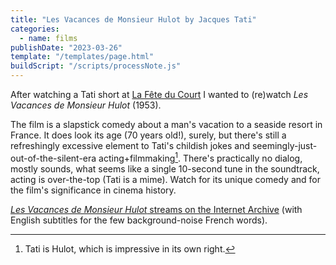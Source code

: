 ```yaml
---
title: "Les Vacances de Monsieur Hulot by Jacques Tati"
categories:
  - name: films
publishDate: "2023-03-26"
template: "/templates/page.html"
buildScript: "/scripts/processNote.js"
---
```


After watching a Tati short at [La Fête du Court](/notes/10-shorts-from-la-fete-du-court/) I wanted to (re)watch _Les Vacances de Monsieur Hulot_ (1953).

The film is a slapstick comedy about a man's vacation to a seaside resort in France. It does look its age (70 years old!), surely, but there's still a refreshingly excessive element to Tati's childish jokes and seemingly-just-out-of-the-silent-era acting+filmmaking[^1]. There's practically no dialog, mostly sounds, what seems like a single 10-second tune in the soundtrack, acting is over-the-top (Tati is a mime). Watch for its unique comedy and for the film's significance in cinema history.

[_Les Vacances de Monsieur Hulot_ streams on the Internet Archive](https://archive.org/details/les-vacances-de-monsieur-hulot) (with English subtitles for the few background-noise French words).

[^1]: Tati is Hulot, which is impressive in its own right.
